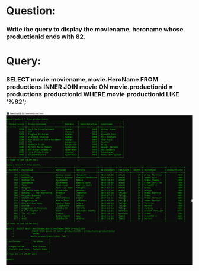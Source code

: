 # Question:
### Write the query to display the moviename, heroname whose productionid ends with 82.

# Query:
###  SELECT movie.moviename,movie.HeroName FROM productions INNER JOIN movie ON movie.productionid = productions.productionid WHERE movie.productionid LIKE '%82';

![Alt Text](https://github.com/rohini-kesireddy/MYSQL/blob/main/DAY01/Images/A_Query_5.png)<br />
